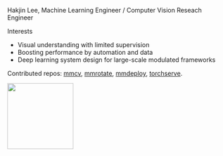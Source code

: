 Hakjin Lee, Machine Learning Engineer / Computer Vision Reseach Engineer

Interests
* Visual understanding with limited supervision
* Boosting performance by automation and data
* Deep learning system design for large-scale modulated frameworks

Contributed repos: [mmcv](https://github.com/open-mmlab/mmcv/commits?author=nijkah), [mmrotate](https://github.com/open-mmlab/mmrotate/commits?author=nijkah), [mmdeploy](https://github.com/open-mmlab/mmdeploy/commits?author=nijkah), [torchserve](https://github.com/pytorch/serve/issues?q=author%3Anijkah+).

<img src="https://github-readme-stats.vercel.app/api?username=nijkah&show_icons=true&theme=tokyonight&layout=compact" height="150">



<!--
**nijkah/nijkah** is a ✨ _special_ ✨ repository because its `README.md` (this file) appears on your GitHub profile.

Here are some ideas to get you started:

- 🔭 I’m currently working on ...
- 🌱 I’m currently learning ...
- 👯 I’m looking to collaborate on ...
- 🤔 I’m looking for help with ...
- 💬 Ask me about ...
- 📫 How to reach me: ...
- 😄 Pronouns: ...
- ⚡ Fun fact: ...
-->
